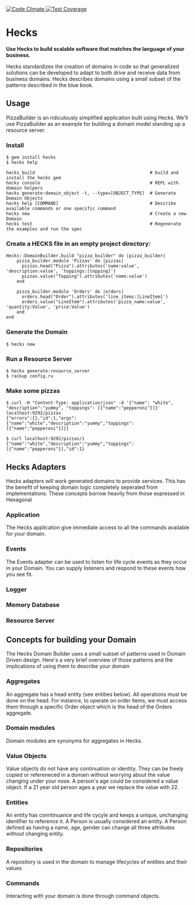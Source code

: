 [![Code Climate](https://codeclimate.com/github/chrisyoung/hecks/badges/gpa.svg)](https://codeclimate.com/github/chrisyoung/hecks)[ ![Test Coverage](https://codeclimate.com/github/chrisyoung/hecks/badges/coverage.svg)](https://codeclimate.com/github/chrisyoung/hecks/coverage)

# Hecks
**Use Hecks to build scalable software that matches the language of your business.**

Hecks standardizes the creation of domains in code so that generalized solutions can be developed to adapt to both drive and receive data from business domains.  Hecks describes domains using a small subset of the patterns described in the blue book.

## Usage
PizzaBuilder is an ridiculously simplified application built using Hecks.  We'll use PizzaBuilder as an example for building a domain model standing up a resource server.

### Install
	$ gem install hecks
	$ hecks help

	hecks build                                            # build and install the hecks gem
	hecks console                                          # REPL with domain helpers
	hecks generate:domain_object -t, --type=[OBJECT_TYPE]  # Generate Domain Objects
	hecks help [COMMAND]                                   # Describe available commands or one specific command
	hecks new                                              # Create a new Domain
	hecks test                                             # Regenerate the examples and run the spec

### Create a HECKS file in an empty project directory:
	Hecks::DomainBuilder.build "pizza_builder" do |pizza_builder|
		pizza_builder.module 'Pizzas' do |pizzas|
		  pizzas.head("Pizza").attributes('name:value', 'description:value', 'toppings:[topping]')
		  pizzas.value("Topping").attributes('name:value')
		end

		pizza_builder.module 'Orders' do |orders|
		  orders.head("Order").attributes('line_items:[LineItem]')
		  orders.value("LineItem").attributes('pizza_name:value', 'quantity:Value', 'price:Value')
		end
	end

### Generate the Domain
	$ hecks new

### Run a Resource Server
	$ hecks generate:resource_server
	$ rackup config.ru

### Make some pizzas
	$ curl -H "Content-Type: application/json" -d '{"name": "white", "description":"yummy", "toppings": [{"name":"pepperoni"}]}' localhost:9292/pizzas
	{"errors":{},"id":1,"args":{"name":"white","description":"yummy","toppings":[{"name":"pepperoni"}]}}

	$ curl localhost:9292/pizzas/1
	{"name":"white","description":"yummy","toppings":[{"name":"pepperoni"}],"id":1}

## Hecks Adapters
Hecks adapters will work generated domains to provide services.  This has the benefit of keeping domain logic completely seperated from implementations.  These concepts borrow heavily from those expressed in Hexagonal
### Application
The Hecks application give immediate access to all the commands available for your domain.  
### Events
The Events adapter can be used to listen for life cycle events as they occur in your Domain.  You can supply listeners and respond to these events how you see fit.  
### Logger

### Memory Database
### Resource Server

## Concepts for building your Domain
The Hecks Domain Builder uses a small subset of patterns used in Domain Driven design.  Here's a very brief overview of those patterns and the implications of using them to describe your domain

### Aggregates
An aggregate has a head entity (see entities below).  All operations must be done on the head.  For instance, to operate on order items, we must access them through a specific Order object which is the head of the Orders aggregate.

### Domain modules
Domain modules are synonyms for aggregates in Hecks.

### Value Objects
Value objects do not have any continuation or identity.  They can be freely copied or refereneced in a domain without worrying about the value changing under your nose.  A person's age could be considered a value object.  If a 21 year old person ages a year we replace the value with 22.

### Entities
An entity has conntinuance and life cycyle and keeps a unique, unchanging identifier to reference it.  A Person is usually considered an entity.  A Person defined as having a name, age, gender can change all three attributes without changing entity.

### Repositories
A repository is used in the domain to manage lifecycles of entities and their values

### Commands
Interacting with your domain is done through command objects.
